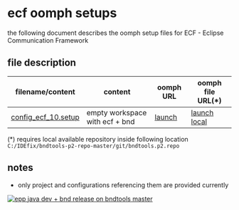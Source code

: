 # ecf oomph setups

the following document describes the oomph setup files for ECF - Eclipse Communication Framework

## file description

| filename/content | content | oomph URL | oomph file URL(*) |
|---|---|---|---|
| [config_ecf_10.setup](config_ecf_10.setup) | empty workspace with ecf + bnd | [launch](url-ecf-config-10) | [launch local][file-url-ecf-config-10] |

(*) requires local available repository inside following location `C:/IDEfix/bndtools-p2-repo-master/git/bndtools.p2.repo`

[url-ecf-config-10]: eclipse+installer:https://raw.githubusercontent.com/bndtools/bndtools.p2.repo/master/setup/ecf/config_ecf_10.setup
[file-url-ecf-config-10]: eclipse+installer:file:///C:/IDEfix/bndtools-p2-repo-master/git/bndtools.p2.repo/setup/ecf/config_ecf_10.setup

## notes

* only project and configurations referencing them are provided currently
<a href="eclipse+installer:https://raw.githubusercontent.com/bndtools/bndtools.p2.repo/master/setup/bnd/config_bnd_10.setup">
                        <img src="https://img.shields.io/static/v1?logo=eclipseide&amp;label=Eclipse%20Java%20Developer%20%2B%20bndtools%20release%20%20&amp;message=bnd%20:%20master&amp;style=for-the-badge&amp;logoColor=white&amp;labelColor=963508&amp;color=gray" alt="epp java dev + bnd release on bndtools master"></a>
